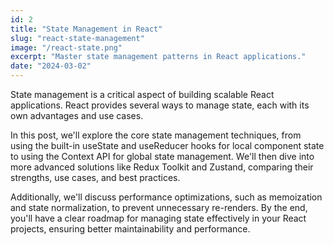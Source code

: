 ```yaml
---
id: 2
title: "State Management in React"
slug: "react-state-management"
image: "/react-state.png"
excerpt: "Master state management patterns in React applications."
date: "2024-03-02"
---
```


State management is a critical aspect of building scalable React applications. React provides several ways to manage state, each with its own advantages and use cases.

In this post, we'll explore the core state management techniques, from using the built-in useState and useReducer hooks for local component state to using the Context API for global state management. We'll then dive into more advanced solutions like Redux Toolkit and Zustand, comparing their strengths, use cases, and best practices.

Additionally, we'll discuss performance optimizations, such as memoization and state normalization, to prevent unnecessary re-renders. By the end, you'll have a clear roadmap for managing state effectively in your React projects, ensuring better maintainability and performance.
